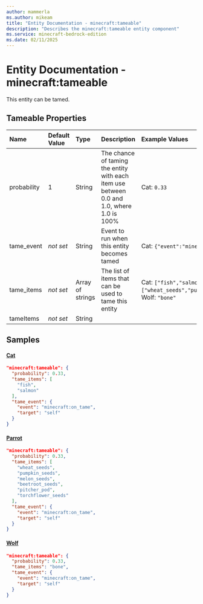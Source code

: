 ```yaml
---
author: mammerla
ms.author: mikeam
title: "Entity Documentation - minecraft:tameable"
description: "Describes the minecraft:tameable entity component"
ms.service: minecraft-bedrock-edition
ms.date: 02/11/2025 
---
```


# Entity Documentation - minecraft:tameable

This entity can be tamed.


## Tameable Properties

|Name       |Default Value |Type |Description |Example Values |
|:----------|:-------------|:----|:-----------|:------------- |
| probability | 1 | String | The chance of taming the entity with each item use between 0.0 and 1.0, where 1.0 is 100% | Cat: `0.33` | 
| tame_event | *not set* | String | Event to run when this entity becomes tamed | Cat: `{"event":"minecraft:on_tame","target":"self"}` | 
| tame_items | *not set* | Array of strings | The list of items that can be used to tame this entity | Cat: `["fish","salmon"]`, Parrot: `["wheat_seeds","pumpkin_seeds","melon_seeds","beetroot_seeds","pitcher_pod","torchflower_seeds"]`, Wolf: `"bone"` | 
| tameItems | *not set* | String |  |  | 

## Samples

#### [Cat](https://github.com/Mojang/bedrock-samples/tree/preview/behavior_pack/entities/cat.json)


```json
"minecraft:tameable": {
  "probability": 0.33,
  "tame_items": [
    "fish",
    "salmon"
  ],
  "tame_event": {
    "event": "minecraft:on_tame",
    "target": "self"
  }
}
```

#### [Parrot](https://github.com/Mojang/bedrock-samples/tree/preview/behavior_pack/entities/parrot.json)


```json
"minecraft:tameable": {
  "probability": 0.33,
  "tame_items": [
    "wheat_seeds",
    "pumpkin_seeds",
    "melon_seeds",
    "beetroot_seeds",
    "pitcher_pod",
    "torchflower_seeds"
  ],
  "tame_event": {
    "event": "minecraft:on_tame",
    "target": "self"
  }
}
```

#### [Wolf](https://github.com/Mojang/bedrock-samples/tree/preview/behavior_pack/entities/wolf.json)


```json
"minecraft:tameable": {
  "probability": 0.33,
  "tame_items": "bone",
  "tame_event": {
    "event": "minecraft:on_tame",
    "target": "self"
  }
}
```
